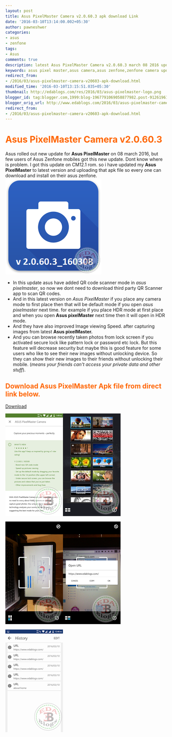 ```yaml
---
layout: post
title: Asus PixelMaster Camera v2.0.60.3 apk download Link
date: '2016-03-10T13:14:00.002+05:30'
author: pawneshwer
categories:
- asus
- zenfone
tags:
- Asus
comments: true
description: latest Asus PixelMaster Camera v2.0.60.3 march 08 2016 update apk file for those who disn't get update from google playstore. latest asus pixelmaster download
keywords: asus pixel master,asus camera,asus zenfone,zenfone camera update,asus zenfone pixelmaster update
redirect_from:
- /2016/03/asus-pixelmaster-camera-v20603-apk-download.html
modified_time: '2016-03-10T13:15:51.035+05:30'
thumbnail: http://edablogs.com/res/2016/03/asus-pixelmaster-logo.png
blogger_id: tag:blogger.com,1999:blog-1967791069058877982.post-9126196167659052036
blogger_orig_url: http://www.edablogs.com/2016/03/asus-pixelmaster-camera-v20603-apk-download.html
redirect_from:
- /2016/03/asus-pixelmaster-camera-v20603-apk-download.html
---
```


# <span style="color: #ff6600;">Asus PixelMaster Camera v2.0.60.3</span>

Asus rolled out new update for **Asus PixelMaster** on 08 march 2016, but few users of Asus Zenfone mobiles got this new update. Dont know where is problem. I got this update on CM12.1 rom. so i have updated my **Asus PixelMaster** to latest version and uploading that apk file so every one can download and install on their asus zenfone.
[![Asus PixelMaster Camera v2.0.60.3 apk download Link](/res/2016/03/asus-pixelmaster-logo.png "Asus PixelMaster Camera v2.0.60.3 apk download Link")](/res/2016/03/asus-pixelmaster-logo.png)

*   In this update asus have added QR code scanner mode in _asus pixelmaster_, so now we dont need to download third party QR Scanner app to scan QR codes.
*   And in this latest version on _Asus PixelMaster_ if you place any camera mode to first place then that will be default mode if you open _asus pixelmaster_ next time. for example if you place HDR mode at first place and when you open **Asus pixelMaster** next time then it will open in HDR mode.
*   And they have also improved Image viewing Speed. after capturing images from latest **Asus pixelMaster.**
*   And you can browse recently taken photos from lock screen if you activated secure lock like pattern lock or password etc lock. But this feature will decrease security but maybe this is good feature for some users who like to see their new images without unlocking device. So they can show their new images to their friends without unlocking their mobile. (_means your friends can't access your private data and other stuff_).

## <span style="color: #ff6600;">Download Asus PixelMaster Apk file from direct link below.</span>

[Download](https://dl.dropboxusercontent.com/u/55163217/Camera_com.asus.camera.apk "Download asus pixelmaster latest apk")

[![Asus PixelMaster Camera v2.0.60.3 apk download Link](/res/2016/03/Screenshot_2016-03-09-13-49-24%20copy.png "Asus PixelMaster Camera v2.0.60.3 apk download Link")](/res/2016/03/Screenshot_2016-03-09-13-49-24%20copy.png)[![Asus PixelMaster Camera v2.0.60.3 apk download Link](/res/2016/03/Screenshot_2016-03-10-12-44-41%20copy.png "Asus PixelMaster Camera v2.0.60.3 apk download Link")](/res/2016/03/Screenshot_2016-03-10-12-44-41%20copy.png)

[![Asus PixelMaster Camera v2.0.60.3 apk download Link](/res/2016/03/Screenshot_2016-03-10-12-44-51%20copy.png "Asus PixelMaster Camera v2.0.60.3 apk download Link")](/res/2016/03/Screenshot_2016-03-10-12-44-51%20copy.png)[![Asus PixelMaster Camera v2.0.60.3 apk download Link](/res/2016/03/Screenshot_2016-03-10-12-46-49%20copy.png "Asus PixelMaster Camera v2.0.60.3 apk download Link")](/res/2016/03/Screenshot_2016-03-10-12-46-49%20copy.png)

[![Asus PixelMaster Camera v2.0.60.3 apk download Link](/res/2016/03/Screenshot_2016-03-10-12-46-58%20copy.png "Asus PixelMaster Camera v2.0.60.3 apk download Link")](/res/2016/03/Screenshot_2016-03-10-12-46-58%20copy.png)
